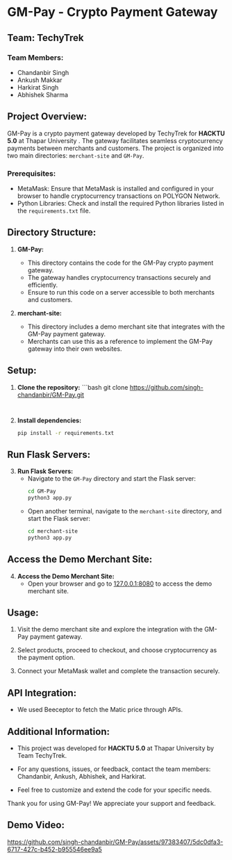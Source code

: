 # GM-Pay - Crypto Payment Gateway

## Team: TechyTrek

### Team Members:
- Chandanbir Singh
- Ankush Makkar
- Harkirat Singh
- Abhishek Sharma

## Project Overview:

GM-Pay is a crypto payment gateway developed by TechyTrek for **HACKTU 5.0** at Thapar University . The gateway facilitates seamless cryptocurrency payments between merchants and customers. The project is organized into two main directories: `merchant-site` and `GM-Pay`.

### Prerequisites:

- MetaMask: Ensure that MetaMask is installed and configured in your browser to handle cryptocurrency transactions on POLYGON Network.
- Python Libraries: Check and install the required Python libraries listed in the `requirements.txt` file.

## Directory Structure:

1. **GM-Pay:**
   - This directory contains the code for the GM-Pay crypto payment gateway.
   - The gateway handles cryptocurrency transactions securely and efficiently.
   - Ensure to run this code on a server accessible to both merchants and customers.

2. **merchant-site:**
   - This directory includes a demo merchant site that integrates with the GM-Pay payment gateway.
   - Merchants can use this as a reference to implement the GM-Pay gateway into their own websites.

## Setup:

1. **Clone the repository:**
       ```bash
    git clone https://github.com/singh-chandanbir/GM-Pay.git

    ```


2. **Install dependencies:**
    ```bash
    pip install -r requirements.txt

    ```

## Run Flask Servers:

3. **Run Flask Servers:**
    - Navigate to the `GM-Pay` directory and start the Flask server:
        ```bash
        cd GM-Pay
        python3 app.py
        ```
    - Open another terminal, navigate to the `merchant-site` directory, and start the Flask server:
        ```bash
        cd merchant-site
        python3 app.py
        ```

## Access the Demo Merchant Site:

4. **Access the Demo Merchant Site:**
    - Open your browser and go to [127.0.0.1:8080](http://127.0.0.1:8080) to access the demo merchant site.

## Usage:

1. Visit the demo merchant site and explore the integration with the GM-Pay payment gateway.

2. Select products, proceed to checkout, and choose cryptocurrency as the payment option.

3. Connect your MetaMask wallet and complete the transaction securely.

## API Integration:

- We used Beeceptor to fetch the Matic price through APIs.

## Additional Information:

- This project was developed for **HACKTU 5.0** at Thapar University by Team TechyTrek.

- For any questions, issues, or feedback, contact the team members: Chandanbir, Ankush, Abhishek, and Harkirat.

- Feel free to customize and extend the code for your specific needs.

Thank you for using GM-Pay! We appreciate your support and feedback.

## Demo Video:

https://github.com/singh-chandanbir/GM-Pay/assets/97383407/5dc0dfa3-6717-427c-b452-b955546ee9a5


